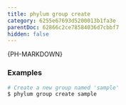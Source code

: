 ```yaml
---
title: phylum group create
category: 6255e67693d5200013b1fa3e
parentDoc: 62866c2ce78584036d7cbbf7
hidden: false
---
```


{PH-MARKDOWN}

### Examples

```sh
# Create a new group named 'sample'
$ phylum group create sample
```
